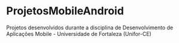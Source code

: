 # ProjetosMobileAndroid
Projetos desenvolvidos durante a disciplina de Desenvolvimento de Aplicações Mobile - Universidade de Fortaleza (Unifor-CE)
